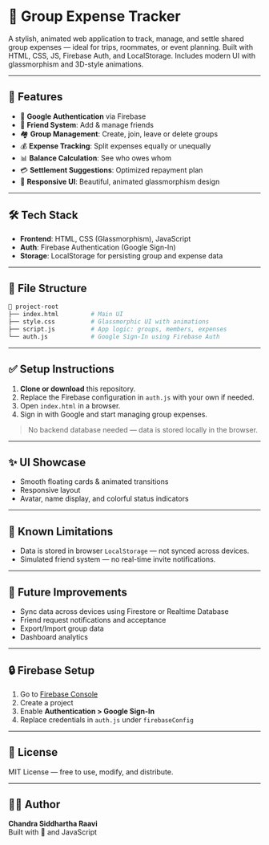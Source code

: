 # 💸  Group Expense Tracker

A stylish, animated web application to track, manage, and settle shared group expenses — ideal for trips, roommates, or event planning. Built with HTML, CSS, JS, Firebase Auth, and LocalStorage. Includes modern UI with glassmorphism and 3D-style animations.

---

## 🚀 Features

- 🔐 **Google Authentication** via Firebase
- 👥 **Friend System**: Add & manage friends
- 🏘️ **Group Management**: Create, join, leave or delete groups
- 💰 **Expense Tracking**: Split expenses equally or unequally
- 📊 **Balance Calculation**: See who owes whom
- 💳 **Settlement Suggestions**: Optimized repayment plan
- 📱 **Responsive UI**: Beautiful, animated glassmorphism design

---

## 🛠️ Tech Stack

- **Frontend**: HTML, CSS (Glassmorphism), JavaScript
- **Auth**: Firebase Authentication (Google Sign-In)
- **Storage**: LocalStorage for persisting group and expense data

---

## 📂 File Structure

```bash
📁 project-root
├── index.html         # Main UI
├── style.css          # Glassmorphic UI with animations
├── script.js          # App logic: groups, members, expenses
└── auth.js            # Google Sign-In using Firebase Auth
```

---

## ✅ Setup Instructions

1. **Clone or download** this repository.
2. Replace the Firebase configuration in `auth.js` with your own if needed.
3. Open `index.html` in a browser.
4. Sign in with Google and start managing group expenses.

> No backend database needed — data is stored locally in the browser.

---

## ✨ UI Showcase

- Smooth floating cards & animated transitions
- Responsive layout
- Avatar, name display, and colorful status indicators

---

## 🧪 Known Limitations

- Data is stored in browser `LocalStorage` — not synced across devices.
- Simulated friend system — no real-time invite notifications.

---

## 📌 Future Improvements

- Sync data across devices using Firestore or Realtime Database
- Friend request notifications and acceptance
- Export/Import group data
- Dashboard analytics

---

## 🔒 Firebase Setup

1. Go to [Firebase Console](https://console.firebase.google.com)
2. Create a project
3. Enable **Authentication > Google Sign-In**
4. Replace credentials in `auth.js` under `firebaseConfig`

---

## 📄 License

MIT License — free to use, modify, and distribute.

---

## 👨‍💻 Author

**Chandra Siddhartha Raavi**  
Built with 💙 and JavaScript
